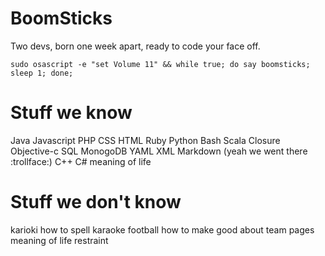 BoomSticks
===========================

Two devs, born one week apart, ready to code your face off.

```
sudo osascript -e "set Volume 11" && while true; do say boomsticks; sleep 1; done;
```

Stuff we know
===========================
Java
Javascript
PHP
CSS
HTML
Ruby
Python
Bash
Scala
Closure
Objective-c
SQL
MonogoDB
YAML 
XML
Markdown (yeah we went there :trollface:)
C++
C#
meaning of life

Stuff we don't know
===========================
karioki
how to spell karaoke
football
how to make good about team pages
meaning of life
restraint 